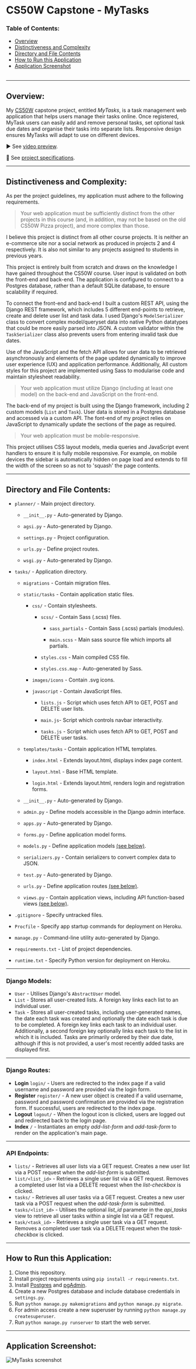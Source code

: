 # CS50W Capstone - MyTasks

### Table of Contents:

-   [Overview](#overview)<br>
-   [Distinctiveness and Complexity](#distinctiveness-and-complexity)<br>
-   [Directory and File Contents](#directory-and-file-contents)<br>
-   [How to Run this Application](#how-to-run-this-application)<br>
-   [Application Screenshot](#application-screenshot)<br>
    <br>

---

## Overview:

My [CS50W](https://cs50.harvard.edu/web/2020/) capstone project, entitled _MyTasks_, is a task management web application that helps users manage their tasks online. Once registered, MyTask users can easily add and remove personal tasks, set optional task due dates and organise their tasks into separate lists. Responsive design ensures MyTasks will adapt to use on different devices.

▶️ See [video preview](https://www.youtube.com/watch?v=F3huCpuxGGA).
<br>

📝 See [project specifications](https://cs50.harvard.edu/web/2020/projects/final/capstone/).
<br>

---

## Distinctiveness and Complexity:

As per the project guidelines, my application must adhere to the following requirements.

> Your web application must be sufficiently distinct from the other projects in this course (and, in addition, may not be based on the old CS50W Pizza project), and more complex than those.

I believe this project is distinct from all other course projects. It is neither an e-commerce site nor a social network as produced in projects 2 and 4 respectively. It is also not similar to any projects assigned to students in previous years.

This project is entirely built from scratch and draws on the knowledge I have gained throughout the CS50W course. User input is validated on both the front-end and back-end. The application is configured to connect to a Postgres database, rather than a default SQLite database, to ensure scalability if required.

To connect the front-end and back-end I built a custom REST API, using the Django REST framework, which includes 5 different end-points to retrieve, create and delete user list and task data. I used Django's `ModelSerializer` class to convert complex model/queryset data into native Python datatypes that could be more easily parsed into JSON. A custom validator within the `TaskSerializer` class also prevents users from entering invalid task due dates.

Use of the JavaScript and the fetch API allows for user data to be retrieved asynchronously and elements of the page updated dynamically to improve user experience (UX) and application performance. Additionally, All custom styles for this project are implemented using Sass to modularise code and maintain stylesheet readability.

> Your web application must utilize Django (including at least one model) on the back-end and JavaScript on the front-end.

The back-end of my project is built using the Django framework, including 2 custom models (`List` and `Task`). User data is stored in a Postgres database and accessed via a custom API. The font-end of my project relies on JavaScript to dynamically update the sections of the page as required.

> Your web application must be mobile-responsive.

This project utilises CSS layout models, media queries and JavaScript event handlers to ensure it is fully mobile responsive. For example, on mobile devices the sidebar is automatically hidden on page load and extends to fill the width of the screen so as not to 'squash' the page contents.

---

## Directory and File Contents:

-   `planner/` - Main project directory.

    -   `__init__.py` - Auto-generated by Django.

    -   `agsi.py` - Auto-generated by Django.

    -   `settings.py` - Project configuration.

    -   `urls.py` - Define project routes.

    -   `wsgi.py` - Auto-generated by Django.

-   `tasks/` - Application directory.

    -   `migrations` - Contain migration files.

    -   `static/tasks` - Contain application static files.

        -   `css/` - Contain stylesheets.

            -   `scss/` - Contain Sass (.scss) files.

                -   `sass_partials` - Contain Sass (.scss) partials (modules).

                -   `main.scss` - Main sass source file which imports all partials.

            -   `styles.css` - Main compiled CSS file.

            -   `styles.css.map` - Auto-generated by Sass.

        -   `images/icons` - Contain .svg icons.

        -   `javascript` - Contain JavaScript files.

            -   `lists.js` - Script which uses fetch API to GET, POST and DELETE user lists.

            -   `main.js`- Script which controls navbar interactivity.

            -   `tasks.js` - Script which uses fetch API to GET, POST and DELETE user tasks.

    *   `templates/tasks` - Contain application HTML templates.

        -   `index.html` - Extends layout.html, displays index page content.

        -   `layout.html` - Base HTML template.

        -   `login.html` - Extends layout.html, renders login and registration forms.

    *   `__init__.py` - Auto-generated by Django.

    *   `admin.py` - Define models accessible in the Django admin interface.

    *   `apps.py` - Auto-generated by Django.

    *   `forms.py` - Define application model forms.

    *   `models.py` - Define application models [(see below)](#django-models).

    *   `serializers.py` - Contain serializers to convert complex data to JSON.

    *   `test.py` - Auto-generated by Django.

    *   `urls.py` - Define application routes [(see below)](#django-models).

    *   `views.py` - Contain application views, including API function-based views [(see below)](#django-models).

-   `.gitignore` - Specify untracked files.

-   `Procfile` - Specify app startup commands for deployment on Heroku.

-   `manage.py` - Command-line utility auto-generated by Django.

-   `requirements.txt` - List of project dependencies.

-   `runtime.txt` - Specify Python version for deployment on Heroku.

---

### Django Models:

-   `User` - Utilises Django's `AbstractUser` model.
-   `List` - Stores all user-created lists. A foreign key links each list to an individual user.
-   `Task` - Stores all user-created tasks, including user-generated names, the date each task was created and optionally the date each task is due to be completed. A foreign key links each task to an individual user. Additionally, a second foreign key optionally links each task to the list in which it is included. Tasks are primarily ordered by their due date, although if this is not provided, a user's most recently added tasks are displayed first.

---

### Django Routes:

-   **Login** `login/` - Users are redirected to the index page if a valid username and password are provided via the login form.
-   **Register** `register/` - A new user object is created if a valid username, password and password confirmation are provided via the registration form. If successful, users are redirected to the index page.
-   **Logout** `logout/` - When the logout icon is clicked, users are logged out and redirected back to the login page.
-   **Index** `/` - Instantiates an empty _add-list-form_ and _add-task-form_ to render on the application's main page.

---

### API Endpoints:

-   `lists/` - Retrieves all user lists via a GET request. Creates a new user list via a POST request when the _add-list-form_ is submitted.
-   `list/<list_id>` - Retrieves a single user list via a GET request. Removes a completed user list via a DELETE request when the _list-checkbox_ is clicked.
-   `tasks/` - Retrieves all user tasks via a GET request. Creates a new user task via a POST request when the _add-task-form_ is submitted.
-   `tasks/<list_id>` - Utilises the optional _list_id_ parameter in the _api_tasks_ view to retrieve all user tasks within a single list via a GET request.
-   `task/<task_id>` - Retrieves a single user task via a GET request. Removes a completed user task via a DELETE request when the _task-checkbox_ is clicked.

---

## How to Run this Application:

1. Clone this repository.
2. Install project requirements using `pip install -r requirements.txt`.
3. Install [Postgres](https://www.postgresql.org/download/) and [pgAdmin](https://www.pgadmin.org/download/).
4. Create a new Postgres database and include database credentials in `settings.py`.
5. Run `python manage.py makemigrations` and `python manage.py migrate`.
6. For admin access create a new superuser by running `python manage.py createsuperuser`.
7. Run `python manage.py runserver` to start the web server.

---

## Application Screenshot:

![MyTasks screenshot](https://user-images.githubusercontent.com/110285021/217493852-3a3c25b2-3420-4c93-a661-da1b72f8bc13.png)
